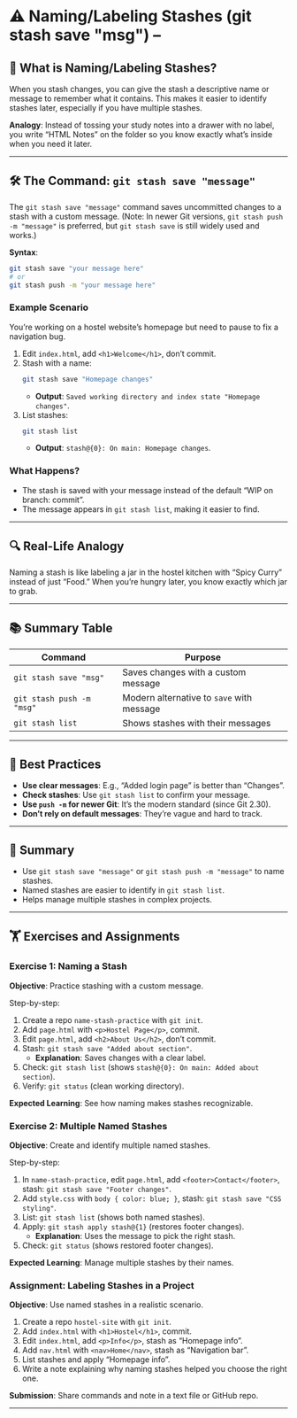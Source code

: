 # ⚠️ Naming/Labeling Stashes (git stash save "msg") – 

## 📌 What is Naming/Labeling Stashes?

When you stash changes, you can give the stash a descriptive name or message to remember what it contains. This makes it easier to identify stashes later, especially if you have multiple stashes.

**Analogy**: Instead of tossing your study notes into a drawer with no label, you write “HTML Notes” on the folder so you know exactly what’s inside when you need it later.

---

## 🛠 The Command: `git stash save "message"`

The `git stash save "message"` command saves uncommitted changes to a stash with a custom message. (Note: In newer Git versions, `git stash push -m "message"` is preferred, but `git stash save` is still widely used and works.)

**Syntax**:
```bash
git stash save "your message here"
# or
git stash push -m "your message here"
```

### Example Scenario
You’re working on a hostel website’s homepage but need to pause to fix a navigation bug.

1. Edit `index.html`, add `<h1>Welcome</h1>`, don’t commit.
2. Stash with a name:
   ```bash
   git stash save "Homepage changes"
   ```
   - **Output**: `Saved working directory and index state "Homepage changes"`.
3. List stashes:
   ```bash
   git stash list
   ```
   - **Output**: `stash@{0}: On main: Homepage changes`.

### What Happens?
- The stash is saved with your message instead of the default “WIP on branch: commit”.
- The message appears in `git stash list`, making it easier to find.

---

## 🔍 Real-Life Analogy

Naming a stash is like labeling a jar in the hostel kitchen with “Spicy Curry” instead of just “Food.” When you’re hungry later, you know exactly which jar to grab.

---

## 📚 Summary Table

| Command                     | Purpose                                      |
|-----------------------------|----------------------------------------------|
| `git stash save "msg"`      | Saves changes with a custom message          |
| `git stash push -m "msg"`   | Modern alternative to `save` with message    |
| `git stash list`            | Shows stashes with their messages            |

---

## 🔧 Best Practices

- **Use clear messages**: E.g., “Added login page” is better than “Changes”.
- **Check stashes**: Use `git stash list` to confirm your message.
- **Use `push -m` for newer Git**: It’s the modern standard (since Git 2.30).
- **Don’t rely on default messages**: They’re vague and hard to track.

---

## 📝 Summary

- Use `git stash save "message"` or `git stash push -m "message"` to name stashes.
- Named stashes are easier to identify in `git stash list`.
- Helps manage multiple stashes in complex projects.

---

## 🏋️ Exercises and Assignments

### Exercise 1: Naming a Stash
**Objective**: Practice stashing with a custom message.

Step-by-step:
1. Create a repo `name-stash-practice` with `git init`.
2. Add `page.html` with `<p>Hostel Page</p>`, commit.
3. Edit `page.html`, add `<h2>About Us</h2>`, don’t commit.
4. Stash: `git stash save "Added about section"`.
   - **Explanation**: Saves changes with a clear label.
5. Check: `git stash list` (shows `stash@{0}: On main: Added about section`).
6. Verify: `git status` (clean working directory).

**Expected Learning**: See how naming makes stashes recognizable.

### Exercise 2: Multiple Named Stashes
**Objective**: Create and identify multiple named stashes.

Step-by-step:
1. In `name-stash-practice`, edit `page.html`, add `<footer>Contact</footer>`, stash: `git stash save "Footer changes"`.
2. Add `style.css` with `body { color: blue; }`, stash: `git stash save "CSS styling"`.
3. List: `git stash list` (shows both named stashes).
4. Apply: `git stash apply stash@{1}` (restores footer changes).
   - **Explanation**: Uses the message to pick the right stash.
5. Check: `git status` (shows restored footer changes).

**Expected Learning**: Manage multiple stashes by their names.

### Assignment: Labeling Stashes in a Project
**Objective**: Use named stashes in a realistic scenario.

1. Create a repo `hostel-site` with `git init`.
2. Add `index.html` with `<h1>Hostel</h1>`, commit.
3. Edit `index.html`, add `<p>Info</p>`, stash as “Homepage info”.
4. Add `nav.html` with `<nav>Home</nav>`, stash as “Navigation bar”.
5. List stashes and apply “Homepage info”.
6. Write a note explaining why naming stashes helped you choose the right one.

**Submission**: Share commands and note in a text file or GitHub repo.

---

